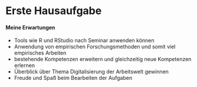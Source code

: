 Erste Hausaufgabe
================

#### Meine Erwartungen

  - Tools wie R und RStudio nach Seminar anwenden können
  - Anwendung von empirischen Forschungsmethoden und somit viel
    empirisches Arbeiten
  - bestehende Kompetenzen erweitern und gleichzeitig neue Kompetenzen
    erlernen
  - Überblick über Thema Digitalisierung der Arbeitswelt gewinnen
  - Freude und Spaß beim Bearbeiten der Aufgaben
